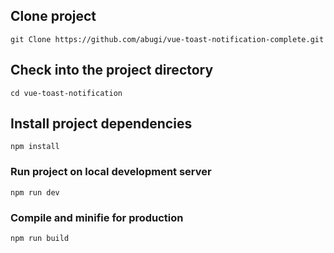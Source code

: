 ## Clone project

```
git Clone https://github.com/abugi/vue-toast-notification-complete.git
```

## Check into the project directory

```
cd vue-toast-notification
```

## Install project dependencies

```
npm install
```

### Run project on local development server

```
npm run dev
```

### Compile and minifie for production

```
npm run build
```
